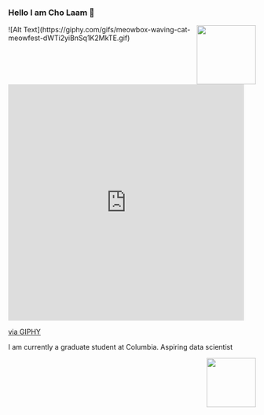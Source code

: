 ### Hello I am Cho Laam 👋

<img src="https://giphy.com/stickers/selfcare-the-app-tru-luv-WUlplcMpOCEmTGBtBW.gif" width="120" height="120" img align="right" />
![Alt Text](https://giphy.com/gifs/meowbox-waving-cat-meowfest-dWTi2yiBnSq1K2MkTE.gif)



<iframe src="https://giphy.com/embed/dWTi2yiBnSq1K2MkTE" width="480" height="480" frameBorder="0" class="giphy-embed" allowFullScreen></iframe><p><a href="https://giphy.com/gifs/meowbox-waving-cat-meowfest-dWTi2yiBnSq1K2MkTE">via GIPHY</a></p>


I am currently a graduate student at Columbia. Aspiring data scientist

<img src="https://tenor.com/view/lets-party-drunk-gif-19112944.gif" width="100" height="100" img align="right" />
